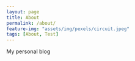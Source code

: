 ```yaml
---
layout: page
title: About
permalink: /about/
feature-img: "assets/img/pexels/circuit.jpeg"
tags: [About, Test]
---
```

My personal blog

